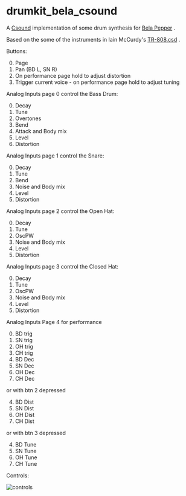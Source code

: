 # drumkit_bela_csound

A [Csound](https://csound.com) implementation of some drum synthesis for [Bela Pepper](https://learn.bela.io/products/modular/pepper/) .

Based on the some of the instruments in Iain McCurdy's [TR-808.csd](http://iainmccurdy.org/CsoundRealtimeExamples/Cabbage/Instruments/DrumMachines/TR-808.csd) .

Buttons:
  
  0. Page
  1. Pan (BD L, SN R)
  2. On performance page hold to adjust distortion
  3. Trigger current voice - on performance page hold to adjust tuning

Analog Inputs page 0 control the Bass Drum:  

  0. Decay 
  1. Tune
  2. Overtones
  4. Bend
  5. Attack and Body mix
  6. Level
  7. Distortion

Analog Inputs page 1 control the Snare:  

  0. Decay 
  1. Tune
  4. Bend
  5. Noise and Body mix
  6. Level
  7. Distortion

Analog Inputs page 2 control the Open Hat:  

  0. Decay 
  1. Tune
  4. OscPW
  5. Noise and Body mix
  6. Level
  7. Distortion

Analog Inputs page 3 control the Closed Hat:  

  0. Decay 
  1. Tune
  4. OscPW
  5. Noise and Body mix
  6. Level
  7. Distortion

Analog Inputs Page 4 for performance

  0. BD trig 
  1. SN trig
  2. OH trig 
  3. CH trig
  4. BD Dec  
  5. SN Dec
  6. OH Dec  
  7. CH Dec

 or with btn 2 depressed

  4. BD Dist  
  5. SN Dist
  6. OH Dist  
  7. CH Dist

 or with btn 3 depressed

  4. BD Tune  
  5. SN Tune
  6. OH Tune  
  7. CH Tune

Controls:  

![controls](https://github.com/jazamatronic/bela_pepper_patches/blob/main/drumkit_bela_csound/dk.png)
